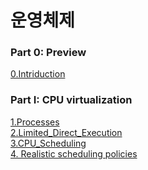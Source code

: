 # 운영체제

### Part 0: Preview
[0.Intriduction](https://github.com/Mouon/-/blob/main/CPU%20virtualization/0.Introduction/Os_is..md)   

### Part I: CPU virtualization
[1.Processes](https://github.com/Mouon/-/blob/main/CPU%20virtualization/1.Processes)  
[2.Limited_Direct_Execution](https://github.com/Mouon/-/blob/main/CPU%20virtualization/2.Limited_Direct_Execution)  
[3.CPU_Scheduling](https://github.com/Mouon/-/tree/main/CPU%20virtualization)  
[4. Realistic scheduling policies]()
